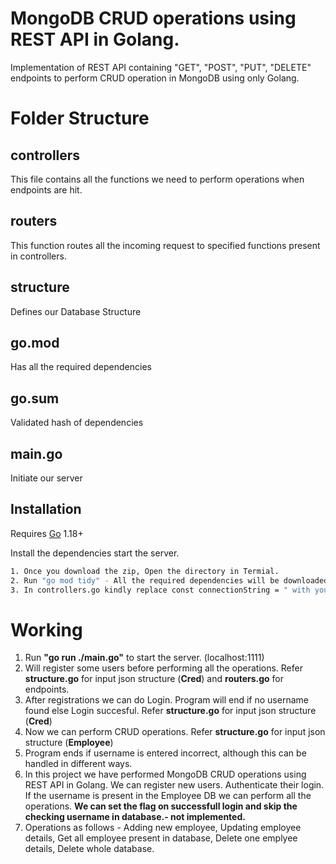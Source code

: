 # MongoDB CRUD operations using REST API in Golang.
Implementation of REST API containing "GET", "POST", "PUT", "DELETE" endpoints to perform CRUD operation in MongoDB using only Golang.

# Folder Structure
## controllers
This file contains all the functions we need to perform operations when endpoints are hit.
## routers 
This function routes all the incoming request to specified functions present in controllers.
## structure
Defines our Database Structure

## go.mod
Has all the required dependencies
## go.sum
Validated hash of dependencies
## main.go
Initiate our server

## Installation

Requires [Go](https://go.dev/dl/) 1.18+

Install the dependencies start the server.

```sh
1. Once you download the zip, Open the directory in Termial.
2. Run "go mod tidy" - All the required dependencies will be downloaded and installed
3. In controllers.go kindly replace const connectionString = " with your mongoDB database URL"
```

# Working

1. Run **"go run ./main.go"** to start the server. (localhost:1111)
2. Will register some users before performing all the operations. Refer **structure.go** for input json structure (**Cred**) and **routers.go** for endpoints.
3. After registrations we can do Login. Program will end if no username found else Login succesful. Refer **structure.go** for input json structure (**Cred**)
4. Now we can perform CRUD operations. Refer **structure.go** for input json structure (**Employee**)
5. Program ends if username is entered incorrect, although this can be handled in different ways.
6. In this project we have performed MongoDB CRUD operations using REST API in Golang. We can register new users. Authenticate their login.
If the username is present in the Employee DB we can perform all the operations. **We can set the flag on successfull login and skip the checking username in database.- not implemented.**
7. Operations as follows - Adding new employee, Updating employee details, Get all employee present in database, Delete one emplyee details, Delete whole database.

